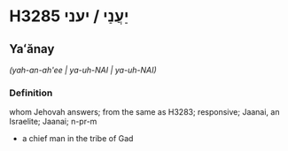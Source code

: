 # H3285 יַעֲנַי / יעני

## Yaʻănay

_(yah-an-ah'ee | ya-uh-NAI | ya-uh-NAI)_

### Definition

whom Jehovah answers; from the same as H3283; responsive; Jaanai, an Israelite; Jaanai; n-pr-m

- a chief man in the tribe of Gad
